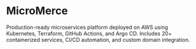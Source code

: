 # MicroMerce
Production-ready microservices platform deployed on AWS using Kubernetes, Terraform, GitHub Actions, and Argo CD. Includes 20+ containerized services, CI/CD automation, and custom domain integration.
